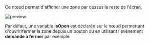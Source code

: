 Ce nœud permet d'afficher une zone par dessus le reste de l'écran.

![preview](/documentation/nodes/lightbox/preview.png)

Par défaut, une variable **isOpen** est déclarée sur le nœud permettant d'ouvrir/fermer la zone depuis un bouton ou en utilisant l'évènement **demande à fermer** par exemple.

